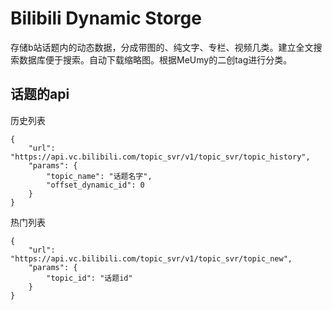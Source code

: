 # Bilibili Dynamic Storge
存储b站话题内的动态数据，分成带图的、纯文字、专栏、视频几类。建立全文搜索数据库便于搜索。自动下载缩略图。根据MeUmy的二创tag进行分类。

## 话题的api

历史列表
```
{
    "url": "https://api.vc.bilibili.com/topic_svr/v1/topic_svr/topic_history",
    "params": {
        "topic_name": "话题名字",
        "offset_dynamic_id": 0
    }
}
```

热门列表
```
{
    "url": "https://api.vc.bilibili.com/topic_svr/v1/topic_svr/topic_new",
    "params": {
        "topic_id": "话题id"
    }
}
```